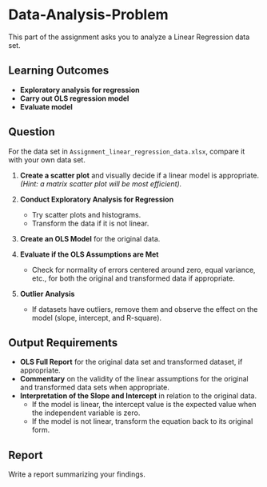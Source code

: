 # Data-Analysis-Problem

This part of the assignment asks you to analyze a Linear Regression data set.

## Learning Outcomes

- **Exploratory analysis for regression**
- **Carry out OLS regression model**
- **Evaluate model**

## Question

For the data set in `Assignment_linear_regression_data.xlsx`, compare it with your own data set.

1. **Create a scatter plot** and visually decide if a linear model is appropriate. *(Hint: a matrix scatter plot will be most efficient).*

2. **Conduct Exploratory Analysis for Regression**
   - Try scatter plots and histograms.
   - Transform the data if it is not linear.

3. **Create an OLS Model** for the original data.

4. **Evaluate if the OLS Assumptions are Met**
   - Check for normality of errors centered around zero, equal variance, etc., for both the original and transformed data if appropriate.

5. **Outlier Analysis**
   - If datasets have outliers, remove them and observe the effect on the model (slope, intercept, and R-square).

## Output Requirements

- **OLS Full Report** for the original data set and transformed dataset, if appropriate.
- **Commentary** on the validity of the linear assumptions for the original and transformed data sets when appropriate.
- **Interpretation of the Slope and Intercept** in relation to the original data.
  - If the model is linear, the intercept value is the expected value when the independent variable is zero.
  - If the model is not linear, transform the equation back to its original form.

## Report

Write a report summarizing your findings.
